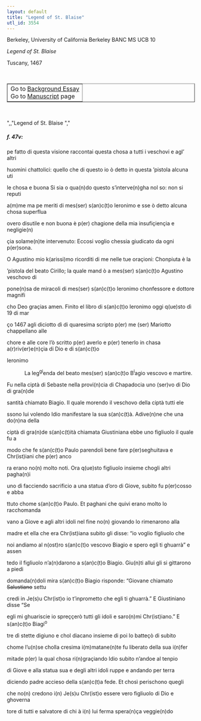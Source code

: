 ```yaml
---
layout: default
title: "Legend of St. Blaise"
utl_id: 3554
---
```


<p>Berkeley, University of California Berkeley BANC MS UCB 10</p>
<p style=""margin-left:.25in;""><em>Legend of St. Blaise</em></p>
<p style=""margin-left:.25in;"">Tuscany, 1467</p>
<p style=""font-size: 0.1em;""> </p>
<table border=""0.5"" cellpadding=""1"" cellspacing=""1"" style=""width: 200px; background-color:#F8F8F8;""><tbody style=""border-color:#ccc""><tr style=""border-color:#ccc""><td>Go to <a href=""https://italian-paleography.library.utoronto.ca/content/about_IP_317"" style=""font-weight:300;"" target=""_blank"">Background Essay</a><br />
			Go to <a href=""https://italian-paleography.library.utoronto.ca/islandora/object/italianpaleography%3AIP_317"" style=""font-weight:300;"" target=""_blank"">Manuscript</a> page</td>
</tr></tbody></table><p> </p>
",,"Legend of St. Blaise
","
<h5 style=""color:#555;"">f. 47v:</h5>
<p>pe fatto di questa visione raccontai questa chosa a tutti i veschovi e agl’ altri</p>
<p>huomini chattolici: quello che di questo io ò detto in questa ’pistola alcuna uti</p>
<p>le chosa e buona Si sia o qua(n)do questo s’interve(n)gha nol so: non si reputi</p>
<p>a(m)me ma pe meriti di mes(ser) s(an)c(t)o Ieronimo e sse ò detto alcuna chosa superflua</p>
<p>overo disutile e non buona è p(er) chagione della mia insufiçiençia e negligie(n)</p>
<p>çia solame(n)te intervenuto: Eccosi voglio chessia giudicato da ogni p(er)sona.</p>
<p>O Agustino mio k(arissi)mo ricorditi di me nelle tue oraçioni: Chonpiuta è la</p>
<p>’pistola del beato Cirillo; la quale mand ò a mes(ser) s(an)c(t)o Agustino veschovo di</p>
<p>pone(n)sa de miracoli di mes(ser) s(an)c(t)o Ieronimo chonfessore e dottore magnifi</p>
<p>cho Deo graçias amen. Finito el libro di s(an)c(t)o Ieronimo oggi q(ue)sto dì 19 di mar</p>
<p>ço 1467 agli diciotto dì di quaresima scripto p(er) me (ser) Mariotto chappellano alle</p>
<p>chore e alle core l’ò scritto p(er) averlo e p(er) tenerlo in chasa a(r)riv(er)e(n)çia di Dio e di s(an)c(t)o</p>
<p style=""margin-left:1.5in;"">Ieronimo                         </p>
<p>            La leg<sup>gi</sup>enda del beato mes(ser) s(an)c(t)o B<sup>i</sup>agio vescovo e martire.</p>
<p>Fu nella ciptà di Sebaste nella provi(n)cia di Chapadocia uno (ser)vo di Dio di gra(n)de</p>
<p>santità chiamato Biagio. Il quale morendo il veschovo della ciptà tutti ele</p>
<p>ssono lui volendo Idio manifestare la sua s(an)c(t)à. Adive(n)ne che una do(n)na della</p>
<p>ciptà di gra(n)de s(an)c(t)ità chiamata Giustiniana ebbe uno figliuolo il quale fu a</p>
<p>modo che fe s(an(c(t)o Paulo parendoli bene fare p(er)seghuitava e Chr(ist)iani che p(er) anco</p>
<p>ra erano no(n) molto noti. Ora q(ue)sto figliuolo insieme chogli altri pagha(n)i</p>
<p>uno dì facciendo sacrificio a una statua d’oro di Giove, subito fu p(er)cosso e abba</p>
<p>ttuto chome s(an)c(t)o Paulo. Et paghani che quivi erano molto lo racchomanda</p>
<p>vano a Giove e agli altri idoli nel fine no(n) giovando lo rimenarono alla</p>
<p>madre et ella che era Chr(ist)iana subito gli disse: “io voglio figliuolo che</p>
<p>noi andiamo al n(ost)ro s(an)c(t)o vescovo Biagio e spero egli ti ghuarrà” e assen</p>
<p>tedo il figliuolo n’a(n)darono a s(an)c(t)o Biagio. Giu(n)ti allui gli si gittarono a piedi</p>
<p>domanda(n)doli mira s(an)c(t)o Biagio risponde: “Giovane chiamato <s>Salustiano</s> settu</p>
<p>credi in Je(s)u Chr(ist)o io t’inprometto che egli ti ghuarrà.” E Giustiniano disse “Se</p>
<p>egli mi ghuariscie io spreççerò tutti gli idoli e saro(n)mi Chr(ist)iano.” E s(an)c(t)o Biagi<sup>o</sup></p>
<p>tre dì stette digiuno e chol diacano insieme di poi lo batteçò di subito</p>
<p>chome l’u(n)se cholla cresima i(m)matane(n)te fu liberato della sua i(n)fer</p>
<p>mitade p(er) la qual chosa ri(n)graçiando Idio subito n’andoe al tenpio</p>
<p>di Giove e alla statua sua e degli altri idoli ruppe e andando per terra</p>
<p>diciendo padre accieso della s(an)c(t)a fede. Et chosì perischono quegli</p>
<p>che no(n) credono i(n) Je(s)u Chr(ist)o essere vero figliuolo di Dio e ghoverna</p>
<p>tore di tutti e salvatore di chi à i(n) lui ferma spera(n)ça veggie(n)do</p>
